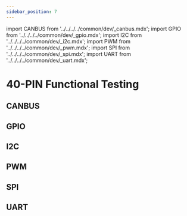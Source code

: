 ```yaml
---
sidebar_position: 7
---
```


import CANBUS from '../../../../common/dev/\_canbus.mdx';
import GPIO from '../../../../common/dev/\_gpio.mdx';
import I2C from '../../../../common/dev/\_i2c.mdx';
import PWM from '../../../../common/dev/\_pwm.mdx';
import SPI from '../../../../common/dev/\_spi.mdx';
import UART from '../../../../common/dev/\_uart.mdx';

# 40-PIN Functional Testing

## CANBUS

<CANBUS />

## GPIO

<GPIO product_name="Radxa ROCK 5A" model="rock-5a" gpio_pin="3" gpio_connection="/img/rock5c/led_connection.webp" />

## I2C

<I2C product_name="Radxa ROCK 5A" model="rock-5a" i2c_overlay_name="I2C8-M2" sda_pin="PIN_3" scl_pin="PIN_5" i2c_connection="/img/rock5a/rock-5a-i2c-connection.webp" />

## PWM

<PWM product_name="Radxa ROCK 5A" model="rock-5a" pwm_name="PWM0_M2" pwm_pin="23" pwm_connection="/img/rock5c/pwm_connection.webp" />

## SPI

<SPI product_name="Radxa ROCK 5A" model="rock-5a" spi_overlay_name="spidev on SPI0-M2 over CS0" spidev="/dev/spidev0.0" spi_mosi="29" spi_miso="31" spi_connection="/img/rock5c/spi_connection.webp" />

## UART

<UART product_name="Radxa ROCK 5A" model="rock-5a" uart1_name="UART4-M2" uart_dev1="ttyS4" tx1_pin="PIN_7" rx1_pin="PIN_29" uart2_name="UART6-M1" uart_dev2="ttyS6" tx2_pin="PIN_19" rx2_pin="PIN_21" uart_connection="/img/rock5a/rock5a-uart-loop.webp" two_uart_connection="/img/rock5a/rock5a-two-uart-connection.webp" />
